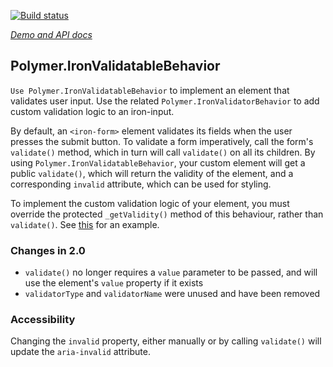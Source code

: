 
<!---

This README is automatically generated from the comments in these files:
iron-validatable-behavior.html

Edit those files, and our readme bot will duplicate them over here!
Edit this file, and the bot will squash your changes :)

The bot does some handling of markdown. Please file a bug if it does the wrong
thing! https://github.com/PolymerLabs/tedium/issues

-->

[![Build status](https://travis-ci.org/PolymerElements/iron-validatable-behavior.svg?branch=master)](https://travis-ci.org/PolymerElements/iron-validatable-behavior)

_[Demo and API docs](https://elements.polymer-project.org/elements/iron-validatable-behavior)_


## Polymer.IronValidatableBehavior

`Use Polymer.IronValidatableBehavior` to implement an element that validates user input.
Use the related `Polymer.IronValidatorBehavior` to add custom validation logic to an iron-input.

By default, an `<iron-form>` element validates its fields when the user presses the submit button.
To validate a form imperatively, call the form's `validate()` method, which in turn will
call `validate()` on all its children. By using `Polymer.IronValidatableBehavior`, your
custom element will get a public `validate()`, which
will return the validity of the element, and a corresponding `invalid` attribute,
which can be used for styling.

To implement the custom validation logic of your element, you must override
the protected `_getValidity()` method of this behaviour, rather than `validate()`.
See [this](https://github.com/PolymerElements/iron-form/blob/master/demo/simple-element.html)
for an example.

### Changes in 2.0
- `validate()` no longer requires a `value` parameter to be passed, and will use the element's `value` property if it exists
- `validatorType` and `validatorName` were unused and have been removed

### Accessibility

Changing the `invalid` property, either manually or by calling `validate()` will update the
`aria-invalid` attribute.


